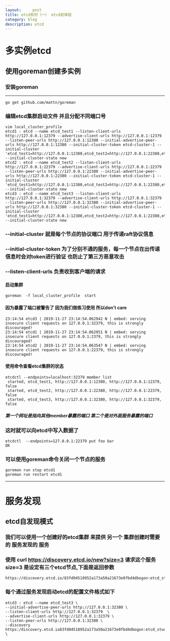 ```yaml
---
layout:     post
title: etcd系列（一） etcd初体验
category: blog
description: etcd
---
```


# 多实例etcd
## 使用goreman创建多实例
### 安装goreman
---
```
go get github.com/mattn/goreman
```

### 编辑etcd集群启动文件 并且分配不同端口号
```
vim local_cluster_profile
etcd1 : etcd --name etcd_test1 --listen-client-urls http://127.0.0.1:12379 --advertise-client-urls http://127.0.0.1:12379 --listen-peer-urls http://127.0.0.1:12380 --initial-advertise-peer-urls http://127.0.0.1:12380 --initial-cluster-token etcd-cluster-1 --initial-cluster 'etcd_test1=http://127.0.0.1:12380,etcd_test2=http://127.0.0.1:22380,etcd_test3=http://127.0.0.1:32380' --initial-cluster-state new
etcd2 : etcd --name etcd_test2 --listen-client-urls http://127.0.0.1:22379 --advertise-client-urls http://127.0.0.1:22379 --listen-peer-urls http://127.0.0.1:22380 --initial-advertise-peer-urls http://127.0.0.1:22380 --initial-cluster-token etcd-cluster-1 --initial-cluster 'etcd_test1=http://127.0.0.1:12380,etcd_test2=http://127.0.0.1:22380,etcd_test3=http://127.0.0.1:32380' --initial-cluster-state new
etcd3 : etcd --name etcd_test3 --listen-client-urls http://127.0.0.1:32379 --advertise-client-urls http://127.0.0.1:32379 --listen-peer-urls http://127.0.0.1:32380 --initial-advertise-peer-urls http://127.0.0.1:32380 --initial-cluster-token etcd-cluster-1 --initial-cluster 'etcd_test1=http://127.0.0.1:12380,etcd_test2=http://127.0.0.1:22380,etcd_test3=http://127.0.0.1:32380' --initial-cluster-state new
```
### --initial-cluster 就是每个节点的协议端口 用于传递raft协议信息
### --initial-cluster-token 为了分别不通的服务，每一个节点在出传递信息时会对token进行验证 也防止了第三方恶意攻击
### --listen-client-urls 负责收到客户端的请求

#### 启动集群
```
goreman  -f local_cluster_profile  start
```
#### 因为暴露了端口被警告了 因为我们做练习使用 所以don't care
```
23:14:54 etcd3 | 2019-11-27 23:14:54.062942 N | embed: serving insecure client requests on 127.0.0.1:32379, this is strongly discouraged!
23:14:54 etcd1 | 2019-11-27 23:14:54.062951 N | embed: serving insecure client requests on 127.0.0.1:2379, this is strongly discouraged!
23:14:54 etcd2 | 2019-11-27 23:14:54.063547 N | embed: serving insecure client requests on 127.0.0.1:22379, this is strongly discouraged!
```

#### 使用命令查看etcd集群的状态
```
etcdctl --endpoints=localhost:32379 member list
 started, etcd_test1, http://127.0.0.1:12380, http://127.0.0.1:12379, false
 started, etcd_test2, http://127.0.0.1:22380, http://127.0.0.1:22379, false
 started, etcd_test3, http://127.0.0.1:32380, http://127.0.0.1:32379, false
```
##### 第一个网址是指向其他member暴露的端口 第二个是对外面服务暴露的端口

### 这时就可以向etcd中写入数据了
```
etcdctl  --endpoints=127.0.0.1:22379 put foo bar
OK
```
### 可以使用goreman命令关闭一个节点的服务
```
goreman run stop etcd1
goreman run restart etcd1
```
---
# 服务发现
## etcd自发现模式
### 我们可以使用一个创建好的etcd集群 来提供  另一个 集群创建时需要的 服务发现的 服务
### 使用 curl https://discovery.etcd.io/new?size=3 请求这个服务 size=3 是设定有三个etcd节点,下面是返回参数
```
https://discovery.etcd.io/83fd04518952a173a50a21673e0fbd4dbogon:etcd_study
```
### 每个通过服务发现启动etcd的配置文件格式如下
```
etcd3 : etcd --name etcd_test3 \
--initial-advertise-peer-urls http://127.0.0.1:32380 \
--listen-client-urls http://127.0.0.1:32379  \
--advertise-client-urls http://127.0.0.1:32379 \
--listen-peer-urls http://127.0.0.1:32380 \
--discovery https:/discovery.etcd.io83fd04518952a173a50a21673e0fbd4dbogon:etcd_study \
```